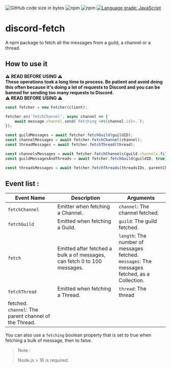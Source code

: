 ![GitHub code size in bytes](https://img.shields.io/github/languages/code-size/Ayfri/discord-fetch-messages)
![npm](https://img.shields.io/npm/dt/discord-fetch-messages)
![npm](https://img.shields.io/npm/v/discord-fetch-messages?label=latest%20version)
[![Language grade: JavaScript](https://img.shields.io/lgtm/grade/javascript/g/Ayfri/discord-fetch-messages.svg?logo=lgtm&logoWidth=18)](https://lgtm.com/projects/g/Ayfri/discord-fetch-messages/context:javascript)

# discord-fetch

A npm package to fetch all the messages from a guild, a channel or a thread.

## How to use it

<strong>⚠️ READ BEFORE USING ⚠️ <br>
These operations took a long time to process. Be patient and avoid doing this often because it's doing a lot of requests to Discord and you can be banned for sending too many requests to Discord. <br>
⚠️ READ BEFORE USING ⚠️
</strong>

```js
const fetcher = new Fetcher(client);

fetcher.on('fetchChannel', async channel => {
	await message.channel.send(`Fetching <#${channel.id}>.`);
});

const guildMessages = await fetcher.fetchGuild(guildID);
const channelMessages = await fetcher.fetchChannel(channel);
const threadMessages = await fetcher.fetchThread(thread);

const channelsMessages = await fetcher.fetchChannels(guild.channels.filter(channel => channel.isText() && channel.name.startsWith('g')));
const guildMessagesAndThreads = await fetcher.fetchGuild(guildID, true);

const threadsMessages = await fetcher.fetchThreads(threadsIDs, parentChannelOfThreads);
```

## Event list :

| Event Name     | Description                                                              | Arguments                                                                                        |
| -------------- | ------------------------------------------------------------------------ | ------------------------------------------------------------------------------------------------ |
| `fetchChannel` | Emitter when fetching a Channel.                                         | `channel`: The channel fetched.                                                                  |
| `fetchGuild`   | Emitted when fetching a Guild.                                           | `guild`: The guild fetched.                                                                      |
| `fetch`        | Emitted after fetched a bulk a of messages, can fetch 0 to 100 messages. | `length`: The number of messages fetched.<br/>`messages`: The messages fetched, as a Collection. |
| `fetchThread` | Emitted when fetching a Thread.                                           | `thread`: The thread
fetched.<br/>`channel`: The parent channel of the Thread. |
You can also use a `fetching` boolean property that is set to true when fetching a bulk of message, then to false.

> Note :
>
> Node.js > 16 is required.
